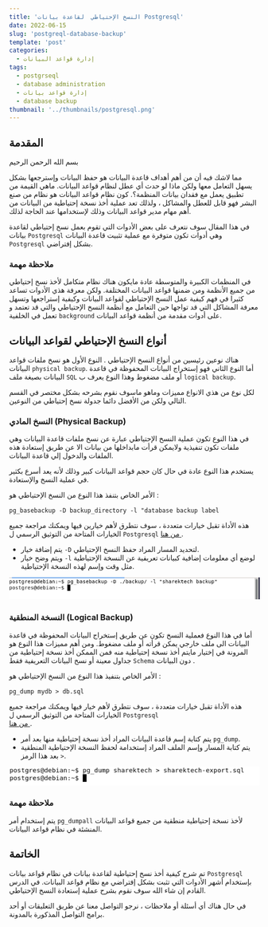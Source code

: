 ```yaml
---
title: 'النسخ الإحتياطي  لقاعدة بيانات Postgresql'
date: 2022-06-15
slug: 'postgreql-database-backup'
template: 'post'
categories:
  - إدارة قواعد البيانات
tags:
  - postgrseql
  - database administration
  - إدارة قواعد بيانات
  - database backup 
thumbnail: '../thumbnails/postgresql.png'
---
```


## المقدمة 
بسم الله الرحمن الرحيم

مما لاشك فيه أن من أهم أهداف قاعدة البيانات هو حفظ البيانات وإسترجعها بشكل يسهل التعامل معها ولكن ماذا لو حدث أي عطل لنظام قواعد البيانات. ماهي  القيمة من تطبيق يعمل  مع فقدان بيانات المنظمة؟. كون نظام قواعد البيانات هو نظام من صنع البشر فهو قابل للعطل والمشاكل ، ولذلك
تعد عملية أخذ نسخة إحتياطية من البيانات من أهم مهام مدير قواعد البيانات وذلك لإستخدامها عند الحاجة لذلك.

في هذا المقال سوف نتعرف على بعض الأدوات  التي تقوم بعمل نسخ إحتياطي لقاعدة بيانات `Postgresql` وهي أدوات تكون متوفرة مع عملية تثبيت قاعدة البيانات `Postgresql` بشكل إفتراضي.

### ملاحظة مهمة
في المنظمات الكبيرة والمتوسطة عادة مايكون هناك نظام متكامل لأخذ نسخ إحتياطي من جميع الأنظمة ومن ضمنها قواعد البيانات المختلفة. ولكن معرفة هذي الأدوات تساعد كثيرا في فهم كيفية عمل النسخ الإحتياطي لقواعد البيانات وكيفية إستراجعها وتسهل معرفة المشاكل التي قد تواجها حين التعامل مع أنظمة النسخ الإحتياطي والتي قد تعتمد  و تعمل في الخلفية `background` على أدوات مقدمة من أنظمة قواعد البيانات.

##  أنواع النسخ الإحتياطي لقواعد البيانات
هناك نوعين رئيسين من أنواع النسخ الإحتياطي . النوع الأول هو نسخ ملفات قواعد البيانات 
`physical backup`.
أما النوع الثاني فهو إستخراج البيانات المحفوظة في قاعدة البيانات بصيغة ملف `SQL` أو ملف مضغوط وهذا النوع يعرف ب `logical backup`.

لكل نوع من هذي الانواع مميزات وماهو ماسوف نقوم بشرحه بشكل مختصر في القسم التالي ولكن من الأفضل دائما جدولة نسخ إحتياطي من النوعين.

### النسخ المادي (Physical Backup)
في هذا النوع تكون عملية النسخ الإحتياطي عبارة عن نسخ ملفات قاعدة البيانات وهي ملفات تكون تنفيذية ولايمكن قرأت مابداخلها من بيانات الا عن طريق إستعادة هذه الملفات والدخول إلي قاعدة البيانات.

يستخدم هذا النوع عادة في حال كان حجم قواعد البيانات كبير وذلك لأنه يعد أسرع بكثير في عملية النسخ والإستعادة.

الأمر الخاص بتنفذ هذا النوع من النسخ الإحتياطي هو :
```
pg_basebackup -D backup_directory -l "database backup label
```
هذه الأداة تقبل خيارات متعددة ، سوف نتطرق لأهم خيارين فيها ويمكنك مراجعة جميع الخيارات   المتاحة من التوثيق الرسمي ل 
`Postgresql` [من هنا ](https://www.postgresql.org/docs/13/app-pgbasebackup.html).

- يتم إضافة خيار `-D` لتحديد المسار المراد حفظ النسخ الإحتياطي.
- ويتم وضح خيار  `-l` لوضع أي معلومات إضافية كبيانات تعريفية عن النسخة الإحتياطية مثل وقت وإسم لهذه النسخة الإحتياطية.

![أمر pg_basebackup](../images/postgresql-database-backup/pg-basebackup.png "أمر pg_basebackup")


### النسخة المنطقية (Logical Backup)
أما في هذا النوع فعملية النسخ تكون عن طريق إستخراج البيانات المحفوظة في قاعدة البيانات الى ملف خارجي يمكن قرأته أو ملف مضغوط. ومن أهم مميزات هذا النوع هو المرونة في إختيار مايتم أخذ نسخة إحتياطية منه فمن الممكن أخذ نسخة إحتياطية من  جداول معينة أو نسخ البيانات التعريفية فقط `Schema` دون البيانات .

الأمر الخاص بتنفيذ هذا النوع من النسخ الإحتياطي هو :
```
pg_dump mydb > db.sql
```
هذه الأداة تقبل خيارات متعددة ، سوف نتطرق لأهم خيار فيها ويمكنك مراجعة جميع الخيارات   المتاحة من التوثيق الرسمي ل 
`Postgresql`  
[من هنا  ](https://www.postgresql.org/docs/13/app-pgdump.html).

- يتم كتابة إسم قاعدة البيانات المراد أخذ نسخة إحتياطية منها بعد أمر `pg_dump`.
-   يتم كتابة المسار وإسم الملف المراد إستخدامة لحفظ النسخة الإحتياطية المنطقية  بعد هذا الرمز `>`.


![أمر pg_dump](../images/postgresql-database-backup/pg-dump.png "أمر pg_dump")

### ملاحظة مهمة
يتم إستخدام أمر `pg_dumpall` لأخذ نسخة إحتياطية منطقية من جميع قواعد البيانات المنشئة في نظام قواعد البيانات.


## الخاتمة
تم شرح كيفية أخذ نسخ إحتياطية  لقاعدة بيانات  في نظام قواعد بيانات `Postgresql` 
بإستخدام أشهر الأدوات التي تثبت بشكل إفتراضي مع نظام قواعد البيانات. في الدرس القادم إن شاء الله سوف نقوم بشرح عملية إستعادة النسخ الإحتياطي.


في حال هناك أي أسئلة أو ملاحظات ، نرجو 
التواصل معنا عن طريق التعليقات أو أحد برامج التواصل المذكورة بالمدونة. 


<Author slug="aalmulla" />
